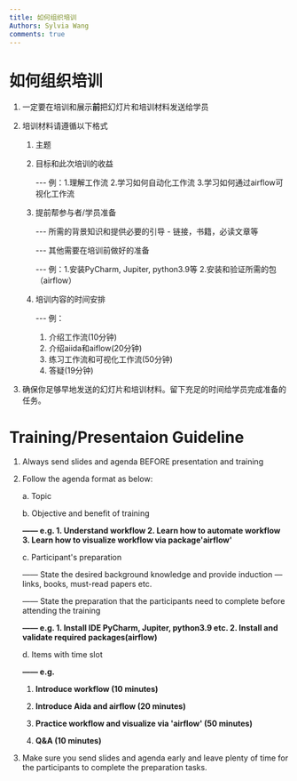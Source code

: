 ```yaml
---
title: 如何组织培训
Authors: Sylvia Wang
comments: true
---
```




# 如何组织培训



1. 一定要在培训和展示**前**把幻灯片和培训材料发送给学员

2. 培训材料请遵循以下格式

   1. 主题

   2. 目标和此次培训的收益

      --- 例：1.理解工作流 2.学习如何自动化工作流 3.学习如何通过airflow可视化工作流

   3. 提前帮参与者/学员准备

      --- 所需的背景知识和提供必要的引导 - 链接，书籍，必读文章等

      --- 其他需要在培训前做好的准备

      --- 例：1.安装PyCharm, Jupiter, python3.9等 2.安装和验证所需的包（airflow）

   4. 培训内容的时间安排

      --- 例： 

      1. 介绍工作流(10分钟)
      2. 介绍aiida和aiflow(20分钟)
      3. 练习工作流和可视化工作流(50分钟)
      4. 答疑(19分钟)

3. 确保你足够早地发送的幻灯片和培训材料。留下充足的时间给学员完成准备的任务。



# Training/Presentaion Guideline

1. Always send slides and agenda BEFORE presentation and training 

2. Follow the agenda format as below:

     a. Topic
   
     b. Objective and benefit of training
   
   	**—— e.g. 1. Understand workflow 2. Learn how to automate workflow 3. Learn how to visualize workflow via package'airflow'**
   
     c. Participant's preparation
   
   	—— State the desired background knowledge and provide induction — links, books, must-read papers etc.
   
   	—— State the preparation that the participants need to complete before attending the training
   
   	**—— e.g. 1. Install IDE PyCharm, Jupiter, python3.9 etc. 2. Install and validate required packages(airflow)**
   
     d. Items with time slot
   
   	**—— e.g.**

   1. **Introduce workflow (10 minutes)**

   2. **Introduce Aida and airflow (20 minutes)**

   3. **Practice workflow and visualize via 'airflow' (50 minutes)**

   4. **Q&A (10 minutes)**

      

4. Make sure you send slides and agenda early and leave plenty of time for the participants to complete the preparation tasks.

